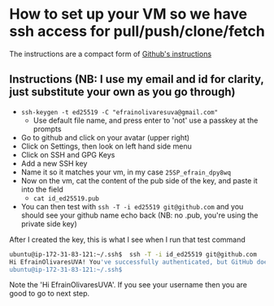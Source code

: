 # How to set up your VM so we have ssh access for pull/push/clone/fetch
The instructions are a compact form of [Github's instructions](https://docs.github.com/en/authentication/connecting-to-github-with-ssh/generating-a-new-ssh-key-and-adding-it-to-the-ssh-agent)


## Instructions (NB: I use my email and id for clarity, just substitute your own as you go through)
*  `ssh-keygen -t ed25519 -C "efrainolivaresuva@gmail.com"`
    - Use default file name, and press enter to 'not' use a passkey at the prompts
* Go to github and click on your avatar (upper right)
* Click on Settings, then look on left hand side menu
* Click on SSH and GPG Keys
* Add a new SSH key
* Name it so it matches your vm, in my case `25SP_efrain_dpy8wq`
* Now on the vm, cat the content of the pub side of the key, and paste it into the field
    - `cat id_ed25519.pub`
* You can then test with `ssh -T -i ed25519 git@github.com` and you should see your github name echo back (NB: no .pub, you're using the private side key)

After I created the key, this is what I see when I run that test command

```bash
ubuntu@ip-172-31-83-121:~/.ssh$  ssh -T -i id_ed25519 git@github.com
Hi EfrainOlivaresUVA! You've successfully authenticated, but GitHub does not provide shell access.
ubuntu@ip-172-31-83-121:~/.ssh$
```

Note the 'Hi EfrainOlivaresUVA'.  If you see your username then you are good to go to next step.
